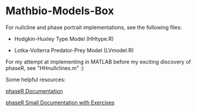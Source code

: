 # Mathbio-Models-Box

For nullcline and phase portrait implementations, see the following files:

* Hodgkin-Huxley Type Model (HHtype.R)

* Lotka-Volterra Predator-Prey Model (LVmodel.R)

For my attempt at implementing in MATLAB before my exciting discovery of phaseR, see "HHnullclines.m" :)

Some helpful resources:

[phaseR Documentation](https://cran.r-project.org/web/packages/phaseR/phaseR.pdf)

[phaseR Small Documentation with Exercises](https://cran.r-project.org/web/packages/phaseR/vignettes/my-vignette.html)
